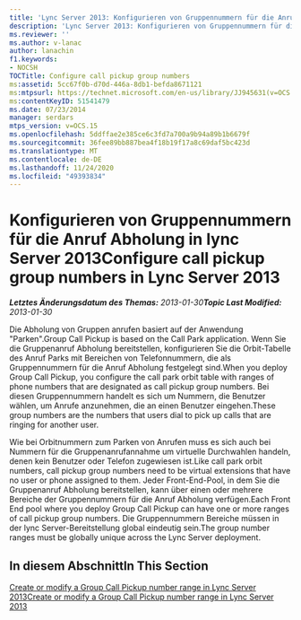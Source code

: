 ```yaml
---
title: 'Lync Server 2013: Konfigurieren von Gruppennummern für die Anruf Abholung'
description: 'Lync Server 2013: Konfigurieren von Gruppennummern für die Anruf Abholung.'
ms.reviewer: ''
ms.author: v-lanac
author: lanachin
f1.keywords:
- NOCSH
TOCTitle: Configure call pickup group numbers
ms:assetid: 5cc67f0b-d70d-446a-8db1-befda8671121
ms:mtpsurl: https://technet.microsoft.com/en-us/library/JJ945631(v=OCS.15)
ms:contentKeyID: 51541479
ms.date: 07/23/2014
manager: serdars
mtps_version: v=OCS.15
ms.openlocfilehash: 5ddffae2e385ce6c3fd7a700a9b94a89b1b6679f
ms.sourcegitcommit: 36fee89bb887bea4f18b19f17a8c69daf5bc423d
ms.translationtype: MT
ms.contentlocale: de-DE
ms.lasthandoff: 11/24/2020
ms.locfileid: "49393834"
---
```

# <a name="configure-call-pickup-group-numbers-in-lync-server-2013"></a><span data-ttu-id="3af1d-103">Konfigurieren von Gruppennummern für die Anruf Abholung in lync Server 2013</span><span class="sxs-lookup"><span data-stu-id="3af1d-103">Configure call pickup group numbers in Lync Server 2013</span></span>

<div data-xmlns="http://www.w3.org/1999/xhtml">

<div class="topic" data-xmlns="http://www.w3.org/1999/xhtml" data-msxsl="urn:schemas-microsoft-com:xslt" data-cs="https://msdn.microsoft.com/">

<div data-asp="https://msdn2.microsoft.com/asp">



</div>

<div id="mainSection">

<div id="mainBody"><span data-ttu-id="3af1d-104">

<span> </span></span><span class="sxs-lookup"><span data-stu-id="3af1d-104">

<span> </span></span></span>

<span data-ttu-id="3af1d-105">_**Letztes Änderungsdatum des Themas:** 2013-01-30_</span><span class="sxs-lookup"><span data-stu-id="3af1d-105">_**Topic Last Modified:** 2013-01-30_</span></span>

<span data-ttu-id="3af1d-106">Die Abholung von Gruppen anrufen basiert auf der Anwendung "Parken".</span><span class="sxs-lookup"><span data-stu-id="3af1d-106">Group Call Pickup is based on the Call Park application.</span></span> <span data-ttu-id="3af1d-107">Wenn Sie die Gruppenanruf Abholung bereitstellen, konfigurieren Sie die Orbit-Tabelle des Anruf Parks mit Bereichen von Telefonnummern, die als Gruppennummern für die Anruf Abholung festgelegt sind.</span><span class="sxs-lookup"><span data-stu-id="3af1d-107">When you deploy Group Call Pickup, you configure the call park orbit table with ranges of phone numbers that are designated as call pickup group numbers.</span></span> <span data-ttu-id="3af1d-108">Bei diesen Gruppennummern handelt es sich um Nummern, die Benutzer wählen, um Anrufe anzunehmen, die an einen Benutzer eingehen.</span><span class="sxs-lookup"><span data-stu-id="3af1d-108">These group numbers are the numbers that users dial to pick up calls that are ringing for another user.</span></span>

<span data-ttu-id="3af1d-109">Wie bei Orbitnummern zum Parken von Anrufen muss es sich auch bei Nummern für die Gruppenanrufannahme um virtuelle Durchwahlen handeln, denen kein Benutzer oder Telefon zugewiesen ist.</span><span class="sxs-lookup"><span data-stu-id="3af1d-109">Like call park orbit numbers, call pickup group numbers need to be virtual extensions that have no user or phone assigned to them.</span></span> <span data-ttu-id="3af1d-110">Jeder Front-End-Pool, in dem Sie die Gruppenanruf Abholung bereitstellen, kann über einen oder mehrere Bereiche der Gruppennummern für die Anruf Abholung verfügen.</span><span class="sxs-lookup"><span data-stu-id="3af1d-110">Each Front End pool where you deploy Group Call Pickup can have one or more ranges of call pickup group numbers.</span></span> <span data-ttu-id="3af1d-111">Die Gruppennummern Bereiche müssen in der lync Server-Bereitstellung global eindeutig sein.</span><span class="sxs-lookup"><span data-stu-id="3af1d-111">The group number ranges must be globally unique across the Lync Server deployment.</span></span>

<div>

## <a name="in-this-section"></a><span data-ttu-id="3af1d-112">In diesem Abschnitt</span><span class="sxs-lookup"><span data-stu-id="3af1d-112">In This Section</span></span>

[<span data-ttu-id="3af1d-113">Create or modify a Group Call Pickup number range in Lync Server 2013</span><span class="sxs-lookup"><span data-stu-id="3af1d-113">Create or modify a Group Call Pickup number range in Lync Server 2013</span></span>](lync-server-2013-create-or-modify-a-group-call-pickup-number-range.md)

<span data-ttu-id="3af1d-114"></div>

</div>

<span> </span>

</div>

</div>

</span><span class="sxs-lookup"><span data-stu-id="3af1d-114"></div>

</div>

<span> </span>

</div>

</div>

</span></span></div>

